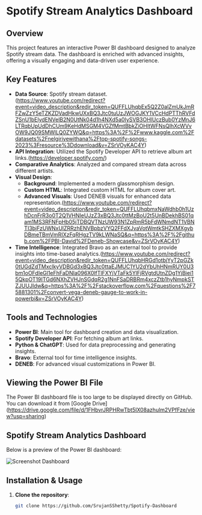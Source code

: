 
# Spotify Stream Analytics Dashboard

## Overview
This project features an interactive Power BI dashboard designed to analyze Spotify stream data. The dashboard is enriched with advanced insights, offering a visually engaging and data-driven user experience.

## Key Features
- **Data Source**: Spotify stream dataset.(https://www.youtube.com/redirect?event=video_description&redir_token=QUFFLUhqbEx5Q2Z0alZmUkJmRFZwZzY5eTZKZDVadHkwUXxBQ3Jtc0tuUzJWOGJKY1VCcHdPTThRVFdZSnU1bElydENVelB2N0UtNk04d1h4NXd5a0IySVB3OHlUczBub0YzMnJ6LTRqbUpUdDhCUm9KeHdMSGM4VGZfMmtBbkZiOHItWFNsQlhXcWVvOW9JQ09SMWlLQ0ZYWQ&q=https%3A%2F%2Fwww.kaggle.com%2Fdatasets%2Fnelgiriyewithana%2Ftop-spotify-songs-2023%3Fresource%3Ddownload&v=ZSrVOyKAC4Y)
- **API Integration**: Utilized the Spotify Developer API to retrieve album art links.(https://developer.spotify.com/)
- **Comparative Analytics**: Analyzed and compared stream data across different artists.
- **Visual Design**: 
  - **Background**: Implemented a modern glassmorphism design.
  - **Custom HTML**: Integrated custom HTML for album cover art.
  - **Advanced Visuals**: Used DENEB visuals for enhanced data representation.(https://www.youtube.com/redirect?event=video_description&redir_token=QUFFLUhqbmxNaWdhb0h1UzhDcnFrR3o0T2Q1VHNIeUJzZ3xBQ3Jtc0ttMzBoU2t5UnBDekhBS01qam1MS3RFNFpHb05jTDBQVTNzUW93N1ZpRmR5bFdWNmdNT1VBNTI3bjFzUWNxUlZRRzhENVBpbzVYQ2FFdXJvaVotWmtkSHZXMXgybDBmeTBmVmRIXzFqRHgzTV9kLWNaSQ&q=https%3A%2F%2Fgithub.com%2FPBI-David%2FDeneb-Showcase&v=ZSrVOyKAC4Y)
- **Time Intelligence**: Integrated Bravo as an external tool to provide insights into time-based analytics.(https://www.youtube.com/redirect?event=video_description&redir_token=QUFFLUhqbHRGd1otbjYyT2pGZk0tUGdZdTMxclkyVDBGd3xBQ3Jtc0ttaEJMUC1YU2dYbUhHNmRUY0U3bm1oOFdIeGl1eFhFaDNIa096X0lfTlFXYjVTaFk5YlFjRVgtdUtnZDg1YjBiei15QkpOT19ITGd6NXhZVHJnSGdqR2g1NnFSaDRBRm4xczZtb1hyNmpkSTZJUUJIdw&q=https%3A%2F%2Fstackoverflow.com%2Fquestions%2F75881301%2Fconvert-vega-deneb-gauge-to-work-in-powerbi&v=ZSrVOyKAC4Y)

## Tools and Technologies
- **Power BI**: Main tool for dashboard creation and data visualization.
- **Spotify Developer API**: For fetching album art links.
- **Python & ChatGPT**: Used for data preprocessing and generating insights.
- **Bravo**: External tool for time intelligence insights.
- **DENEB**: For advanced visual customizations in Power BI.


## Viewing the Power BI File

The Power BI dashboard file is too large to be displayed directly on GitHub. You can download it from [Google Drive] (https://drive.google.com/file/d/1FHbvrJRPHRwTbt5IX08azhulm2VPfFze/view?usp=sharing)

## Spotify Stream Analytics Dashboard

Below is a preview of the Power BI dashboard:

![Screenshot Dashboard](https://github.com/user-attachments/assets/5612ae2a-d85a-4781-9425-9bfcfb8637e0)





## Installation & Usage
1. **Clone the repository**:
   ```bash
   git clone https://github.com/SrujanSShetty/Spotify-Dashboard
